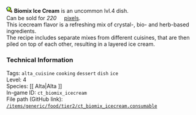 ![ ](https://raw.githubusercontent.com/Ceterai/Enternia/main/items/generic/food/tier2/ct_biomix_icecream.png) **Biomix Ice Cream** is an uncommon lvl.4 dish.  
Can be sold for *220* <img src="https://starbounder.org/mediawiki/images/2/21/Pixel.png" width="12" height="16"/> [pixels](https://starbounder.org/Pixel).  
This icecream flavor is a refreshing mix of crystal-, bio- and herb-based ingredients.  
The recipe includes separate mixes from different cuisines, that are then piled on top of each other, resulting in a layered ice cream.

### Technical Information

Tags: `alta_cuisine` `cooking` `dessert` `dish` `ice`  
Level: 4  
Species: [[ Alta|Alta ]]  
In-game ID: `ct_biomix_icecream`  
File path (GitHub link): [`/items/generic/food/tier2/ct_biomix_icecream.consumable`](https://github.com/Ceterai/Enternia/blob/main/items/generic/food/tier2/ct_biomix_icecream.consumable)
